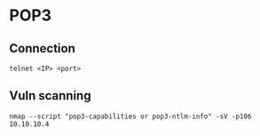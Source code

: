 # POP3

## Connection

```
telnet <IP> <port>
```

## Vuln scanning

`nmap --script "pop3-capabilities or pop3-ntlm-info" -sV -p106 10.10.10.4`
